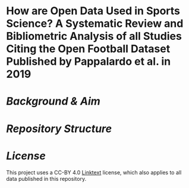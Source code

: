# **How are Open Data Used in Sports Science? A Systematic Review and Bibliometric Analysis of all Studies Citing the Open Football Dataset Published by Pappalardo et al. in 2019**

# *Background & Aim*

# *Repository Structure*

# *License*
This project uses a CC-BY 4.0 [Linktext](https://creativecommons.org/licenses/by/4.0/) license, which also applies to all data published in this repository.
